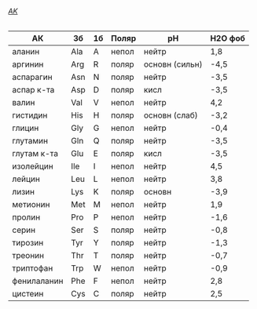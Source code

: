 ###### [AK](https://ru.m.wikiversity.org/wiki/FoldIt_Wiki/%D0%90%D0%BC%D0%B8%D0%BD%D0%BE%D0%BA%D0%B8%D1%81%D0%BB%D0%BE%D1%82%D1%8B)

| АК                 | 3б | 1б  | Поляр | pH             | H2O фоб |
| ------------------ | --- | --- | ------ | -------------- | ------- |
| аланин             | Ala | A   | непол  | нейтр          | 1,8     |
| аргинин            | Arg | R   | поляр  | основн (сильн) | \-4,5   |
| аспарагин          | Asn | N   | поляр  | нейтр          | \-3,5   |
| аспар к-та | Asp | D   | поляр  | кисл           | \-3,5   |
| валин              | Val | V   | непол  | нейтр          | 4,2     |
| гистидин           | His | H   | поляр  | основн (слаб)  | \-3,2   |
| глицин             | Gly | G   | непол  | нейтр          | \-0,4   |
| глутамин           | Gln | Q   | поляр  | нейтр          | \-3,5   |
| глутам к-та  | Glu | E   | поляр  | кисл           | \-3,5   |
| изолейцин          | Ile | I   | непол  | нейтр          | 4,5     |
| лейцин             | Leu | L   | непол  | нейтр          | 3,8     |
| лизин              | Lys | K   | поляр  | основн         | \-3,9   |
| метионин           | Met | M   | непол  | нейтр          | 1,9     |
| пролин             | Pro | P   | непол  | нейтр          | \-1,6   |
| серин              | Ser | S   | поляр  | нейтр          | \-0,8   |
| тирозин            | Tyr | Y   | поляр  | нейтр          | \-1,3   |
| треонин            | Thr | T   | поляр  | нейтр          | \-0,7   |
| триптофан          | Trp | W   | непол  | нейтр          | \-0,9   |
| фенилаланин        | Phe | F   | непол  | нейтр          | 2,8     |
| цистеин            | Cys | C   | поляр  | нейтр          | 2,5     |
